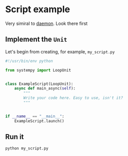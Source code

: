 # Script example

Very simiral to [daemon](./daemon.md). Look there first

## Implement the `Unit`

Let's begin from creating, for example, `my_script.py`

```python
#!/usr/bin/env python

from systempy import LoopUnit


class ExampleScript(LoopUnit):
    async def main_async(self):
        """
        Write your code here. Easy to use, isn't it?
        """


if __name__ == "__main__":
    ExampleScript.launch()
```

## Run it

```sh
python my_script.py
```
